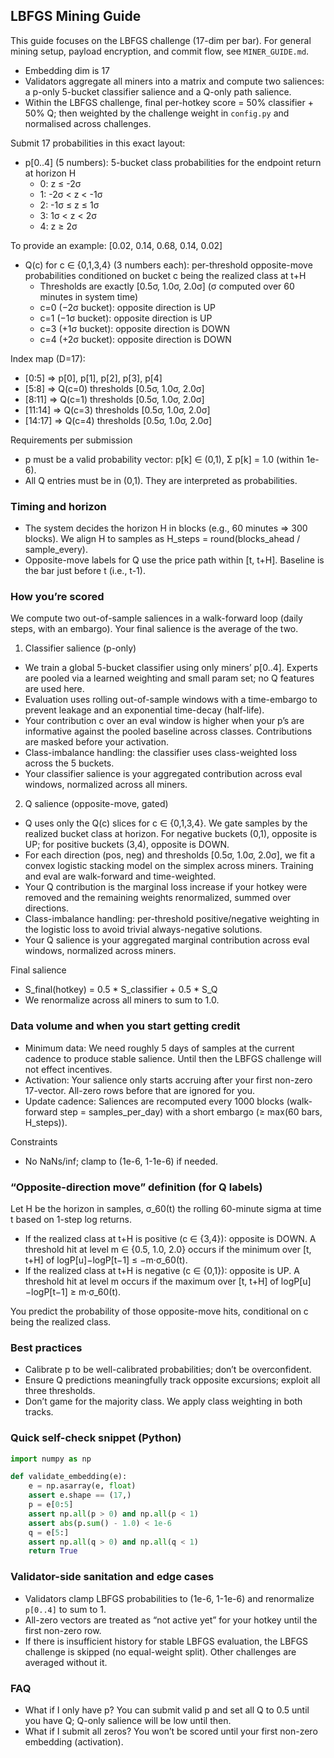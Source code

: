 ## LBFGS Mining Guide

This guide focuses on the LBFGS challenge (17-dim per bar). For general mining setup, payload encryption, and commit flow, see `MINER_GUIDE.md`.

- Embedding dim is 17
- Validators aggregate all miners into a matrix and compute two saliences: a p-only 5-bucket classifier salience and a Q-only path salience.
- Within the LBFGS challenge, final per-hotkey score = 50% classifier + 50% Q; then weighted by the challenge weight in `config.py` and normalised across challenges.

Submit 17 probabilities in this exact layout:

- p[0..4] (5 numbers): 5-bucket class probabilities for the endpoint return at horizon H
  - 0: z ≤ -2σ
  - 1: -2σ < z < -1σ
  - 2: -1σ ≤ z ≤ 1σ
  - 3: 1σ < z < 2σ
  - 4: z ≥ 2σ

To provide an example: [0.02, 0.14, 0.68, 0.14, 0.02]

- Q(c) for c ∈ {0,1,3,4} (3 numbers each): per-threshold opposite-move probabilities conditioned on bucket c being the realized class at t+H
  - Thresholds are exactly [0.5σ, 1.0σ, 2.0σ] (σ computed over 60 minutes in system time)
  - c=0 (−2σ bucket): opposite direction is UP
  - c=1 (−1σ bucket): opposite direction is UP
  - c=3 (+1σ bucket): opposite direction is DOWN
  - c=4 (+2σ bucket): opposite direction is DOWN

Index map (D=17):

- [0:5]    => p[0], p[1], p[2], p[3], p[4]
- [5:8]    => Q(c=0) thresholds [0.5σ, 1.0σ, 2.0σ]
- [8:11]   => Q(c=1) thresholds [0.5σ, 1.0σ, 2.0σ]
- [11:14]  => Q(c=3) thresholds [0.5σ, 1.0σ, 2.0σ]
- [14:17]  => Q(c=4) thresholds [0.5σ, 1.0σ, 2.0σ]

Requirements per submission

- p must be a valid probability vector: p[k] ∈ (0,1), Σ p[k] = 1.0 (within 1e-6).
- All Q entries must be in (0,1). They are interpreted as probabilities.

### Timing and horizon

- The system decides the horizon H in blocks (e.g., 60 minutes => 300 blocks). We align H to samples as H_steps = round(blocks_ahead / sample_every).
- Opposite-move labels for Q use the price path within [t, t+H]. Baseline is the bar just before t (i.e., t-1).

### How you’re scored

We compute two out-of-sample saliences in a walk-forward loop (daily steps, with an embargo). Your final salience is the average of the two.

1) Classifier salience (p-only)

- We train a global 5-bucket classifier using only miners’ p[0..4]. Experts are pooled via a learned weighting and small param set; no Q features are used here.
- Evaluation uses rolling out-of-sample windows with a time-embargo to prevent leakage and an exponential time-decay (half-life).
- Your contribution c over an eval window is higher when your p’s are informative against the pooled baseline across classes. Contributions are masked before your activation.
- Class-imbalance handling: the classifier uses class-weighted loss across the 5 buckets.
- Your classifier salience is your aggregated contribution across eval windows, normalized across all miners.

2) Q salience (opposite-move, gated)

- Q uses only the Q(c) slices for c ∈ {0,1,3,4}. We gate samples by the realized bucket class at horizon. For negative buckets (0,1), opposite is UP; for positive buckets (3,4), opposite is DOWN.
- For each direction (pos, neg) and thresholds [0.5σ, 1.0σ, 2.0σ], we fit a convex logistic stacking model on the simplex across miners. Training and eval are walk-forward and time-weighted.
- Your Q contribution is the marginal loss increase if your hotkey were removed and the remaining weights renormalized, summed over directions.
- Class-imbalance handling: per-threshold positive/negative weighting in the logistic loss to avoid trivial always-negative solutions.
- Your Q salience is your aggregated marginal contribution across eval windows, normalized across miners.

Final salience

- S_final(hotkey) = 0.5 * S_classifier + 0.5 * S_Q
- We renormalize across all miners to sum to 1.0.

### Data volume and when you start getting credit

- Minimum data: We need roughly 5 days of samples at the current cadence to produce stable salience. Until then the LBFGS challenge will not effect incentives.
- Activation: Your salience only starts accruing after your first non-zero 17-vector. All-zero rows before that are ignored for you.
- Update cadence: Saliences are recomputed every 1000 blocks (walk-forward step = samples_per_day) with a short embargo (≥ max(60 bars, H_steps)).


Constraints

- No NaNs/inf; clamp to (1e-6, 1-1e-6) if needed.

### “Opposite-direction move” definition (for Q labels)

Let H be the horizon in samples, σ_60(t) the rolling 60-minute sigma at time t based on 1-step log returns.

- If the realized class at t+H is positive (c ∈ {3,4}): opposite is DOWN. A threshold hit at level m ∈ {0.5, 1.0, 2.0} occurs if the minimum over [t, t+H] of logP[u]−logP[t−1] ≤ −m·σ_60(t).
- If the realized class at t+H is negative (c ∈ {0,1}): opposite is UP. A threshold hit at level m occurs if the maximum over [t, t+H] of logP[u]−logP[t−1] ≥ m·σ_60(t).

You predict the probability of those opposite-move hits, conditional on c being the realized class.


### Best practices

- Calibrate p to be well-calibrated probabilities; don’t be overconfident.
- Ensure Q predictions meaningfully track opposite excursions; exploit all three thresholds.
- Don’t game for the majority class. We apply class weighting in both tracks.

### Quick self-check snippet (Python)

```python
import numpy as np

def validate_embedding(e):
    e = np.asarray(e, float)
    assert e.shape == (17,)
    p = e[0:5]
    assert np.all(p > 0) and np.all(p < 1)
    assert abs(p.sum() - 1.0) < 1e-6
    q = e[5:]
    assert np.all(q > 0) and np.all(q < 1)
    return True
```

### Validator-side sanitation and edge cases

- Validators clamp LBFGS probabilities to (1e-6, 1-1e-6) and renormalize `p[0..4]` to sum to 1.
- All-zero vectors are treated as “not active yet” for your hotkey until the first non-zero row.
- If there is insufficient history for stable LBFGS evaluation, the LBFGS challenge is skipped (no equal-weight split). Other challenges are averaged without it.

### FAQ

- What if I only have p? You can submit valid p and set all Q to 0.5 until you have Q; Q-only salience will be low until then.
- What if I submit all zeros? You won’t be scored until your first non-zero embedding (activation).



